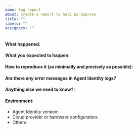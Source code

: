 ```yaml
---
name: Bug report
about: Create a report to help us improve
title: ""
labels: ""
assignees: ""
---
```


<!-- Please use this template while reporting a bug and provide as much info as possible.
-->

#### What happened:

#### What you expected to happen:

#### How to reproduce it (as minimally and precisely as possible):

#### Are there any error messages in Agent Identity logs?

#### Anything else we need to know?:

#### Environment:

- Agent Identity version:
- Cloud provider or hardware configuration:
- Others:
